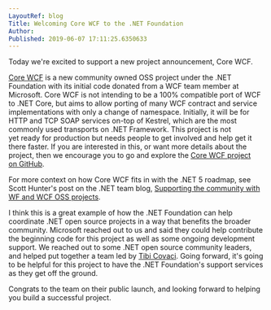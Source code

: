 ```yaml
---
LayoutRef: blog
Title: Welcoming Core WCF to the .NET Foundation
Author: 
Published: 2019-06-07 17:11:25.6350633
---
```

<p>Today we're excited to support a new project announcement, Core WCF.</p>

<p><a href="https://github.com/CoreWCF/CoreWCF">Core&nbsp;WCF</a>&nbsp;is&nbsp;a new&nbsp;community owned OSS project&nbsp;under the .NET Foundation&nbsp;with&nbsp;its&nbsp;initial code donated from a WCF team member at Microsoft. Core WCF is not intending to be a 100% compatible port of WCF to .NET Core, but aims to allow porting of many WCF contract and service implementations with only a change of namespace.&nbsp;Initially,&nbsp;it will be for HTTP and TCP SOAP services on-top of Kestrel, which&nbsp;are&nbsp;the most commonly used transports on .NET Framework.&nbsp;This project is not yet&nbsp;ready&nbsp;for&nbsp;production but&nbsp;needs&nbsp;people to get involved and help&nbsp;get it there faster. If you are interested in this, or want more details about the project, then we encourage you to go and explore the&nbsp;<a href="https://github.com/CoreWCF/CoreWCF">Core WCF project on&nbsp;GitHub</a>.&nbsp;</p>

<p>For more context on how Core WCF fits in with the .NET 5 roadmap, see Scott Hunter's post on the .NET team blog, <a href="https://devblogs.microsoft.com/dotnet/supporting-the-community-with-wf-and-wcf-oss-projects/">Supporting the community with WF and WCF OSS projects</a>.</p>

<p>I think this is a great example of how the .NET Foundation can help coordinate&nbsp;.NET open source projects in a way that benefits the broader community. Microsoft reached out to us and said they&nbsp;could help contribute the beginning code for this project as well as some ongoing development support. We reached out to some .NET open source community leaders, and&nbsp;helped put together a team led by <a href="https://tibi.me/">Tibi Covaci</a>. Going forward, it's going to be helpful for this project to have the .NET Foundation's support services as they get off the ground.</p>

<p>Congrats to the team on their public launch, and looking forward to helping you build a successful project.</p>
